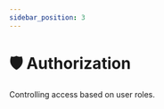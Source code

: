 ```yaml
---
sidebar_position: 3
---
```


# 🛡️ Authorization

Controlling access based on user roles.

<!--
- 🧑‍⚖️ Role-based or permission-based
- ✅ Route guards or middleware
-->
